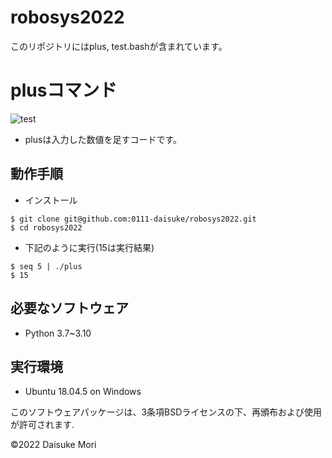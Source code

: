 # robosys2022
このリポジトリにはplus, test.bashが含まれています。

# plusコマンド
![test](https://github.com/0111-daisuke/robosys2022/actions/workflows/test.yml/badge.svg)
* plusは入力した数値を足すコードです。

## 動作手順
* インストール
```
$ git clone git@github.com:0111-daisuke/robosys2022.git
$ cd robosys2022
```
* 下記のように実行(15は実行結果)
```
$ seq 5 | ./plus
$ 15
```

## 必要なソフトウェア
* Python 3.7~3.10

## 実行環境
* Ubuntu 18.04.5 on Windows

このソフトウェアパッケージは、3条項BSDライセンスの下、再頒布および使用が許可されます.

©2022 Daisuke Mori
